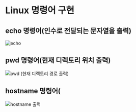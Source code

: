 # Linux 명령어 구현
## echo 명령어(인수로 전달되는 문자열을 출력)
![echo](https://github.com/Jun-1108/Linux-/assets/48702150/cd88f540-cbb0-493e-91a1-af9916b68f27)<br>
## pwd 명령어(현재 디렉토리 위치 출력)
![pwd (현재 디렉토리 경로 출력)](https://github.com/Jun-1108/Linux-/assets/48702150/371eb7e6-62b4-46d3-83a9-3877d7181633)<br>
## hostname 명령어(
![hostname 출력](https://github.com/Jun-1108/Linux-/assets/48702150/d9dcf0fe-f7cb-4e42-836c-5e5c2cff548f)



